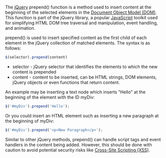The [jQuery](../programming/jquery.md) prepend() function is a method used to insert content at the beginning of the selected elements in the [Document Object Model (DOM)](../web/dom.md). This function is part of the jQuery library, a popular [JavaScript](../programming/js.md) toolkit used for simplifying HTML DOM tree traversal and manipulation, event handling, and animation.

prepend() is used to insert specified content as the first child of each element in the jQuery collection of matched elements. The syntax is as follows:

```javascript
$(selector).prepend(content)
```

- selector - jQuery selector that identifies the elements to which the new content is prepended
- content - content to be inserted, can be HTML strings, DOM elements, jQuery objects or even functions that return content.

An example may be inserting a text node which inserts "Hello" at the beginning of the element with the ID myDiv:

```javascript
$('#myDiv').prepend('Hello');
```

Or you could insert an HTML element such as inserting a new paragraph at the beginning of myDiv:

```javascript
$('#myDiv').prepend('<p>New Paragraph</p>');
```

Similar to other jQuery methods, prepend() can handle script tags and event handlers in the content being added. However, this should be done with caution to avoid potential security risks like [Cross-Site Scripting (XSS)](../web/xss.md).
